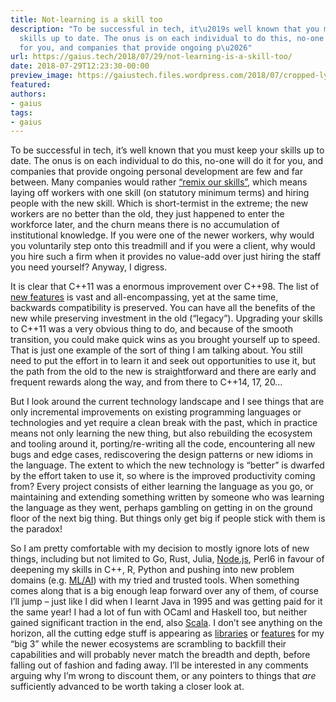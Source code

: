 ```yaml
---
title: Not-learning is a skill too
description: "To be successful in tech, it\u2019s well known that you must keep your
  skills up to date. The onus is on each individual to do this, no-one will do it
  for you, and companies that provide ongoing p\u2026"
url: https://gaius.tech/2018/07/29/not-learning-is-a-skill-too/
date: 2018-07-29T12:23:30-00:00
preview_image: https://gaiustech.files.wordpress.com/2018/07/cropped-lynx.jpg?w=180
featured:
authors:
- gaius
tags:
- gaius
---
```


<p>To be successful in tech, it&rsquo;s well known that you must keep your skills up to date. The onus is on each individual to do this, no-one will do it for you, and companies that provide ongoing personal development are few and far between. Many companies would rather <a href="https://www.theregister.co.uk/2018/02/06/ibm_retracts_agreed_voluntary_redundancies/">&ldquo;remix our skills&rdquo;</a>, which means laying off workers with one skill (on statutory minimum terms) and hiring people with the new skill. Which is short-termist in the extreme; the new workers are no better than the old, they just happened to enter the workforce later, and the churn means there is no accumulation of institutional knowledge. If you were one of the newer workers, why would you voluntarily step onto this treadmill and if you were a client, why would you hire such a firm when it provides no value-add over just hiring the staff you need yourself? Anyway, I digress.</p>
<p>It is clear that C++11 was a enormous improvement over C++98. The list of <a href="https://smartbear.com/blog/develop/the-biggest-changes-in-c11-and-why-you-should-care/">new features</a> is vast and all-encompassing, yet at the same time, backwards compatibility is preserved. You can have all the benefits of the new while preserving investment in the old (&ldquo;legacy&rdquo;). Upgrading your skills to C++11 was a very obvious thing to do, and because of the smooth transition, you could make quick wins as you brought yourself up to speed. That is just one example of the sort of thing I am talking about. You still need to put the effort in to learn it and seek out opportunities to use it, but the path from the old to the new is straightforward and there are early and frequent rewards along the way, and from there to C++14, 17, 20&hellip;</p>
<p>But I look around the current technology landscape and I see things that are only incremental improvements on existing programming languages or technologies and yet require a clean break with the past, which in practice means not only learning the new thing, but also rebuilding the ecosystem and tooling around it, porting/re-writing all the code, encountering all new bugs and edge cases, rediscovering the design patterns or new idioms in the language. The extent to which the new technology is &ldquo;better&rdquo; is dwarfed by the effort taken to use it, so where is the improved productivity coming from? Every project consists of either learning the language as you go, or maintaining and extending something written by someone who was learning the language as they went, perhaps gambling on getting in on the ground floor of the next big thing. But things only get big if people stick with them is the paradox!</p>
<p>So I am pretty comfortable with my decision to mostly ignore lots of new things, including but not limited to Go, Rust, Julia, <a href="https://blogs.msdn.microsoft.com/devops/2018/07/18/protecting-our-users-from-the-npm-eslint-package-breach/">Node.js</a>, Perl6 in favour of deepening my skills in C++, R, Python and pushing into new problem domains (e.g. <a href="https://www.microsoft.com/en-us/cognitive-toolkit/">ML/AI</a>) with my tried and trusted tools. When something comes along that is a big enough leap forward over any of them, of course I&rsquo;ll jump &ndash; just like I did when I learnt Java in 1995 and was getting paid for it the same year! I had a lot of fun with OCaml and Haskell too, but neither gained significant traction in the end, also <a href="https://gaiustech.wordpress.com/2011/06/15/scala-quickstart-for-oracle-dbas/">Scala</a>. I don&rsquo;t see anything on the horizon, all the cutting edge stuff is appearing as <a href="https://devblogs.nvidia.com/seven-things-numba/">libraries</a> or <a href="https://en.wikipedia.org/wiki/C++20">features</a> for my &ldquo;big 3&rdquo; while the newer ecosystems are scrambling to backfill their capabilities and will probably never match the breadth and depth, before falling out of fashion and fading away. I&rsquo;ll be interested in any comments arguing why I&rsquo;m wrong to discount them, or any pointers to things that <i>are</i> sufficiently advanced to be worth taking a closer look at.</p>

